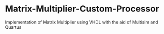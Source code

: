 # Matrix-Multiplier-Custom-Processor
 Implementation of Matrix Multiplier using VHDL with the aid of Multisim and Quartus
